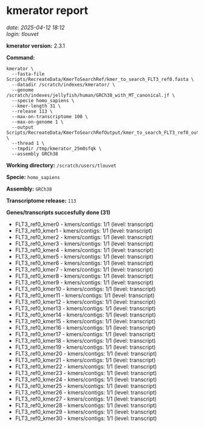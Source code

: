 # kmerator report
*date: 2025-04-12 18:12*  
*login: tlouvet*

**kmerator version:** 2.3.1

**Command:**

```
kmerator \
  --fasta-file Scripts/RecreateData/KmerToSearchRef/kmer_to_search_FLT3_ref0.fasta \
  --datadir /scratch/indexes/kmerator/ \
  --genome /scratch/indexes/jellyfish/human/GRCh38_with_MT_canonical.jf \
  --specie homo_sapiens \
  --kmer-length 31 \
  --release 113 \
  --max-on-transcriptome 100 \
  --max-on-genome 1 \
  --output Scripts/RecreateData/KmerToSearchRefOutput/kmer_to_search_FLT3_ref0_output \
  --thread 1 \
  --tmpdir /tmp/kmerator_25m0sfqk \
  --assembly GRCh38
```

**Working directory:** `/scratch/users/tlouvet`

**Specie:** `homo_sapiens`

**Assembly:** `GRCh38`

**Transcriptome release:** `113`

**Genes/transcripts succesfully done (31)**

- FLT3_ref0_kmer0 - kmers/contigs: 1/1 (level: transcript)
- FLT3_ref0_kmer1 - kmers/contigs: 1/1 (level: transcript)
- FLT3_ref0_kmer2 - kmers/contigs: 1/1 (level: transcript)
- FLT3_ref0_kmer3 - kmers/contigs: 1/1 (level: transcript)
- FLT3_ref0_kmer4 - kmers/contigs: 1/1 (level: transcript)
- FLT3_ref0_kmer5 - kmers/contigs: 1/1 (level: transcript)
- FLT3_ref0_kmer6 - kmers/contigs: 1/1 (level: transcript)
- FLT3_ref0_kmer7 - kmers/contigs: 1/1 (level: transcript)
- FLT3_ref0_kmer8 - kmers/contigs: 1/1 (level: transcript)
- FLT3_ref0_kmer9 - kmers/contigs: 1/1 (level: transcript)
- FLT3_ref0_kmer10 - kmers/contigs: 1/1 (level: transcript)
- FLT3_ref0_kmer11 - kmers/contigs: 1/1 (level: transcript)
- FLT3_ref0_kmer12 - kmers/contigs: 1/1 (level: transcript)
- FLT3_ref0_kmer13 - kmers/contigs: 1/1 (level: transcript)
- FLT3_ref0_kmer14 - kmers/contigs: 1/1 (level: transcript)
- FLT3_ref0_kmer15 - kmers/contigs: 1/1 (level: transcript)
- FLT3_ref0_kmer16 - kmers/contigs: 1/1 (level: transcript)
- FLT3_ref0_kmer17 - kmers/contigs: 1/1 (level: transcript)
- FLT3_ref0_kmer18 - kmers/contigs: 1/1 (level: transcript)
- FLT3_ref0_kmer19 - kmers/contigs: 1/1 (level: transcript)
- FLT3_ref0_kmer20 - kmers/contigs: 1/1 (level: transcript)
- FLT3_ref0_kmer21 - kmers/contigs: 1/1 (level: transcript)
- FLT3_ref0_kmer22 - kmers/contigs: 1/1 (level: transcript)
- FLT3_ref0_kmer23 - kmers/contigs: 1/1 (level: transcript)
- FLT3_ref0_kmer24 - kmers/contigs: 1/1 (level: transcript)
- FLT3_ref0_kmer25 - kmers/contigs: 1/1 (level: transcript)
- FLT3_ref0_kmer26 - kmers/contigs: 1/1 (level: transcript)
- FLT3_ref0_kmer27 - kmers/contigs: 1/1 (level: transcript)
- FLT3_ref0_kmer28 - kmers/contigs: 1/1 (level: transcript)
- FLT3_ref0_kmer29 - kmers/contigs: 1/1 (level: transcript)
- FLT3_ref0_kmer30 - kmers/contigs: 1/1 (level: transcript)
